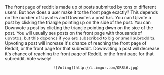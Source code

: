The front page of reddit is made up of posts submitted by tons of different users. But how does a user make it to the front page exactly? This depends on the number of Upvotes and Downvotes a post has. You can Upvote a post by clicking the triangle pointing up on the side of the post. You can Downvote a post by clicking the triangle pointing down on the side of the post. You will usually see posts on the front page with thousands of upvotes, but this depends if you are subscribed to big or small subreddits. Upvoting a post will increase it's chance of reaching the front page of Reddit, or the front page for that subreddit. Downvoting a post will decrease it's chance of reaching the front page of Reddit, or the front page for that subreddit. Vote wisely!


                          ![Voting](http://i.imgur.com/OR8l6.jpg)